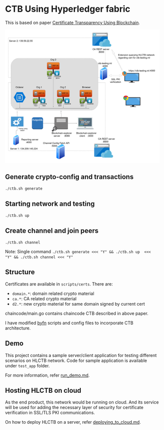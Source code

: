 # CTB Using Hyperledger fabric

This is based on paper [Certificate Transparency Using Blockchain](https://eprint.iacr.org/2018/1232).

![Architecture of HLCTB network](assets/architecture.png)

## Generate crypto-config and transactions
```
./ctb.sh generate
```

## Starting network and testing
```
./ctb.sh up
```

## Create channel and join peers
```
./ctb.sh channel
```

Note: Single command `./ctb.sh generate <<< "Y" && ./ctb.sh up  <<< "Y" && ./ctb.sh channel <<< "Y"`

## Structure
Certificates are available in `scripts/certs`. There are:
- `domain.*`: domain related crypto material
- `ca.*`: CA related crypto material
- `d2.*`: new crypto material for same domain signed by current cert

chaincode/main.go contains chaincode CTB described in above paper.

I have modified [byfn](https://hyperledger-fabric.readthedocs.io/en/release-1.4/build_network.html) scripts and config files to incorporate CTB architecture.

## Demo
This project contains a sample server/client application for testing different scenarios on HLCTB network. Code for sample application is available under `test_app` folder.

For more information, refer [run_demo.md](docs/01-run_demo.md).

## Hosting HLCTB on cloud
As the end product, this network would be running on cloud. And its service will be used for adding the necessary layer of security for certificate verification in SSL/TLS PKI communications.

On how to deploy HLCTB on a server, refer [deploying_to_cloud.md](docs/02-deploying_to_cloud.md).
